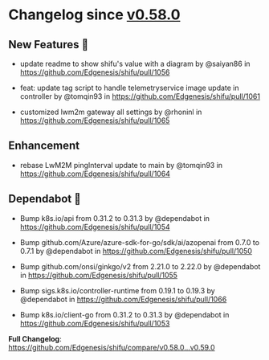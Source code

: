 

# Changelog since [v0.58.0](https://github.com/Edgenesis/shifu/releases/tag/v0.58.0)

## New Features 🎉

* update readme to show shifu's value with a diagram by @saiyan86 in https://github.com/Edgenesis/shifu/pull/1056

* feat: update tag script to handle telemetryservice image update in controller by @tomqin93 in https://github.com/Edgenesis/shifu/pull/1061

* customized lwm2m gateway all settings by @rhoninl in https://github.com/Edgenesis/shifu/pull/1065

## Enhancement


* rebase LwM2M pingInterval update to main by @tomqin93 in https://github.com/Edgenesis/shifu/pull/1064

## Dependabot 🤖

* Bump k8s.io/api from 0.31.2 to 0.31.3 by @dependabot in https://github.com/Edgenesis/shifu/pull/1054

* Bump github.com/Azure/azure-sdk-for-go/sdk/ai/azopenai from 0.7.0 to 0.7.1 by @dependabot in https://github.com/Edgenesis/shifu/pull/1050

* Bump github.com/onsi/ginkgo/v2 from 2.21.0 to 2.22.0 by @dependabot in https://github.com/Edgenesis/shifu/pull/1055

* Bump sigs.k8s.io/controller-runtime from 0.19.1 to 0.19.3 by @dependabot in https://github.com/Edgenesis/shifu/pull/1066

* Bump k8s.io/client-go from 0.31.2 to 0.31.3 by @dependabot in https://github.com/Edgenesis/shifu/pull/1053

**Full Changelog**: https://github.com/Edgenesis/shifu/compare/v0.58.0...v0.59.0

